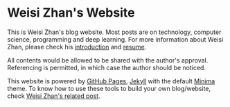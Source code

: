 # Weisi Zhan's Website

This is Weisi Zhan's blog website. Most posts are on technology, computer science, programming and deep learning. For more information about Weisi Zhan, please check his [introduction](https://wszhan.github.io/about/) and [resume](https://wszhan.github.io/resume/).

All contents would be allowed to be shared with the author's approval. Referencing is permitted, in which case the author should be noticed.

This website is powered by [GitHub Pages](https://pages.github.com/), [Jekyll](https://jekyllrb.com/) with the default [Minima](https://jekyll.github.io/minima/) theme. To know how to use these tools to build your own blog/website, check [Weisi Zhan's related post](https://wszhan.github.io/2018/04/07/personal-site-with-jekyll-on-github-pages.html).
